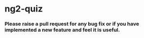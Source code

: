 # ng2-quiz



### Please raise a pull request for any bug fix or if you have implemented a new feature and feel it is useful.
